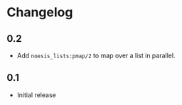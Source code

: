 # Changelog

## 0.2

* Add `noesis_lists:pmap/2` to map over a list in parallel.

## 0.1

* Initial release

